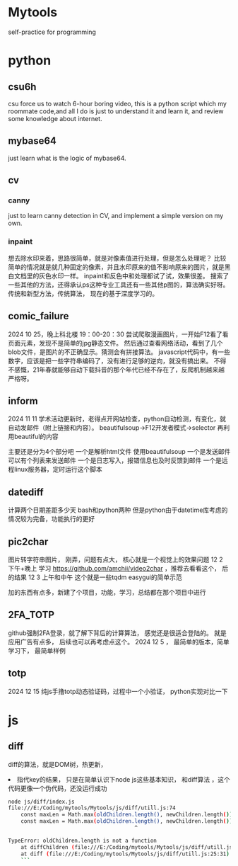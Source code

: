 # Mytools
self-practice  for programming
# python   
## csu6h
csu force us to watch 6-hour  boring video, this is a python script which my roommate code,and all I do is just to understand it and learn it, and review some knowledge about internet.
## mybase64
just learn what is the logic of mybase64.
## cv
### canny
just to learn canny detection in CV, and implement a simple version on my own.
### inpaint
想去除水印来着，思路很简单，就是对像素值进行处理，但是怎么处理呢？ 比较简单的情况就是就几种固定的像素，并且水印原来的值不影响原来的图片，就是黑白文档里的灰色水印一样。
inpaint和反色中和处理都试了试，效果很差。
搜索了一些其他的方法，还得承认ps这种专业工具还有一些其他p图的，算法确实好呀。 
传统和新型方法，传统算法， 现在的基于深度学习的。

## comic_failure
2024 10 25，晚上科北楼 19：00-20：30
尝试爬取漫画图片，一开始F12看了看页面元素，发现不是简单的jpg静态文件。
然后通过查看网络活动，看到了几个blob文件，是图片的不正确显示。猜测会有拼接算法。
javascript代码中，有一些数字，应该是把一些字符串编码了，没有进行足够的逆向，就没有搞出来。
不得不感慨，21年春就能够自动下载抖音的那个年代已经不存在了，反爬机制越来越严格呀。

## inform 
2024 11 11
学术活动更新时，老得点开网站检查，python自动检测，有变化，就自动发邮件（附上链接和内容）。
beautifulsoup->F12开发者模式->selector 再利用beautiful的内容

主要还是分为4个部分吧
一个是解析html文件  使用beautifulsoup
一个是发送邮件  可以有个列表来发送邮件
一个是日志写入，报错信息也及时反馈到邮件
一个是远程linux服务器，定时运行这个脚本
## datediff
计算两个日期差距多少天
bash和python两种
但是python由于datetime库考虑的情况较为完备，功能执行的更好

## pic2char
图片转字符串图片， 刚弄，问题有点大， 核心就是一个视觉上的效果问题
12 2 下午+晚上 学习 https://github.com/amchii/video2char ，推荐去看看这个， 后的结果
12 3 上午和中午 
这个就是一些tqdm easygui的简单示范

加的东西有点多，新建了个项目，功能，学习，总结都在那个项目中进行
## 2FA_TOTP
github强制2FA登录，就了解下背后的计算算法， 感觉还是很适合登陆的。 就是应用广告有点多， 后续也可以再考虑点这个。
2024 12 5 ， 最简单的版本，简单学习下， 最简单样例
## totp
2024 12 15
纯js手撸totp动态验证码，过程中一个小验证， python实现对比一下


# js      
## diff
diff的算法，就是DOM树，热更新，<li>指代key的结果， 
只是在简单认识下node js这些基本知识， 和diff算法  ，这个代码更像一个伪代码，还没运行成功
```bash
node js/diff/index.js
file:///E:/Coding/mytools/Mytools/js/diff/utill.js:74
    const maxLen = Math.max(oldChildren.length(), newChildren.length());
    const maxLen = Math.max(oldChildren.length(), newChildren.length());
                                        ^

TypeError: oldChildren.length is not a function
    at diffChildren (file:///E:/Coding/mytools/Mytools/js/diff/utill.js:74:41)
    at diff (file:///E:/Coding/mytools/Mytools/js/diff/utill.js:25:31) 
    ```
